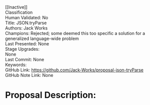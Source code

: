 [[Inactive]]<br>Classification<br>Human Validated: No<br>Title: JSON.tryParse<br>Authors: Jack Works<br>Champions: Rejected; some deemed this too specific a solution for a generalized language-wide problem<br>Last Presented: None<br>Stage Upgrades:<br>None<br>Last Commit: None<br>Keywords:<br>GitHub Link: https://github.com/Jack-Works/proposal-json-tryParse <br>GitHub Note Link: None
# Proposal Description:<br>
